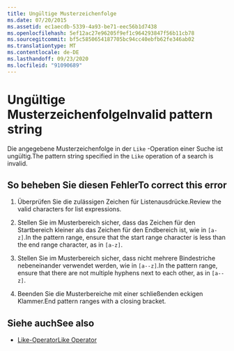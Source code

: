 ```yaml
---
title: Ungültige Musterzeichenfolge
ms.date: 07/20/2015
ms.assetid: ec1aecdb-5339-4a93-be71-eec56b1d7438
ms.openlocfilehash: 5ef12ac27e96205f9ef1c964293847f56b11cb78
ms.sourcegitcommit: bf5c5850654187705bc94cc40ebfb62fe346ab02
ms.translationtype: MT
ms.contentlocale: de-DE
ms.lasthandoff: 09/23/2020
ms.locfileid: "91090689"
---
```

# <a name="invalid-pattern-string"></a><span data-ttu-id="2634d-102">Ungültige Musterzeichenfolge</span><span class="sxs-lookup"><span data-stu-id="2634d-102">Invalid pattern string</span></span>

<span data-ttu-id="2634d-103">Die angegebene Musterzeichenfolge in der `Like` -Operation einer Suche ist ungültig.</span><span class="sxs-lookup"><span data-stu-id="2634d-103">The pattern string specified in the `Like` operation of a search is invalid.</span></span>  
  
## <a name="to-correct-this-error"></a><span data-ttu-id="2634d-104">So beheben Sie diesen Fehler</span><span class="sxs-lookup"><span data-stu-id="2634d-104">To correct this error</span></span>  
  
1. <span data-ttu-id="2634d-105">Überprüfen Sie die zulässigen Zeichen für Listenausdrücke.</span><span class="sxs-lookup"><span data-stu-id="2634d-105">Review the valid characters for list expressions.</span></span>  
  
2. <span data-ttu-id="2634d-106">Stellen Sie im Musterbereich sicher, dass das Zeichen für den Startbereich kleiner als das Zeichen für den Endbereich ist, wie in `[a-z]`.</span><span class="sxs-lookup"><span data-stu-id="2634d-106">In the pattern range, ensure that the start range character is less than the end range character, as in `[a-z]`.</span></span>  
  
3. <span data-ttu-id="2634d-107">Stellen Sie im Musterbereich sicher, dass nicht mehrere Bindestriche nebeneinander verwendet werden, wie in `[a--z]`.</span><span class="sxs-lookup"><span data-stu-id="2634d-107">In the pattern range, ensure that there are not multiple hyphens next to each other, as in `[a--z]`.</span></span>  
  
4. <span data-ttu-id="2634d-108">Beenden Sie die Musterbereiche mit einer schließenden eckigen Klammer.</span><span class="sxs-lookup"><span data-stu-id="2634d-108">End pattern ranges with a closing bracket.</span></span>  
  
## <a name="see-also"></a><span data-ttu-id="2634d-109">Siehe auch</span><span class="sxs-lookup"><span data-stu-id="2634d-109">See also</span></span>

- [<span data-ttu-id="2634d-110">Like-Operator</span><span class="sxs-lookup"><span data-stu-id="2634d-110">Like Operator</span></span>](../language-reference/operators/like-operator.md)

